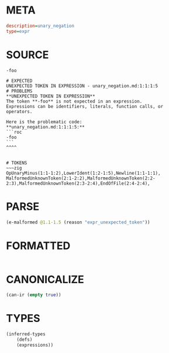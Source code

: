 # META
~~~ini
description=unary_negation
type=expr
~~~
# SOURCE
~~~roc
-foo
~~~
~~~
# EXPECTED
UNEXPECTED TOKEN IN EXPRESSION - unary_negation.md:1:1:1:5
# PROBLEMS
**UNEXPECTED TOKEN IN EXPRESSION**
The token **-foo** is not expected in an expression.
Expressions can be identifiers, literals, function calls, or operators.

Here is the problematic code:
**unary_negation.md:1:1:1:5:**
```roc
-foo
```
^^^^


# TOKENS
~~~zig
OpUnaryMinus(1:1-1:2),LowerIdent(1:2-1:5),Newline(1:1-1:1),
MalformedUnknownToken(2:1-2:2),MalformedUnknownToken(2:2-2:3),MalformedUnknownToken(2:3-2:4),EndOfFile(2:4-2:4),
~~~
# PARSE
~~~clojure
(e-malformed @1.1-1.5 (reason "expr_unexpected_token"))
~~~
# FORMATTED
~~~roc

~~~
# CANONICALIZE
~~~clojure
(can-ir (empty true))
~~~
# TYPES
~~~clojure
(inferred-types
	(defs)
	(expressions))
~~~
